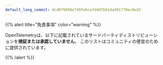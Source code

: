 ```yaml
---
default_lang_commit: dcd079d98e749febcefd4d7bb1da361770ec8ed3
---
```


{{% alert title="免責事項" color="warning" %}}

OpenTelemetryは、以下に記載されているサードパーティディストリビューションを**検証または承認していません**。
このリストはコミュニティの便宜のために提供されています。

{{% /alert %}}
